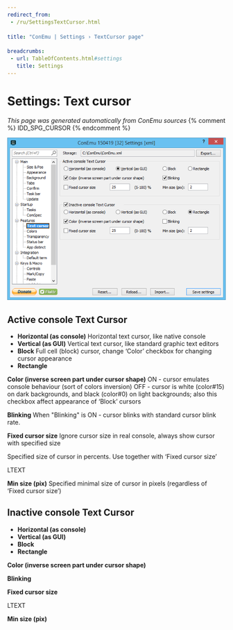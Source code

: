 ```yaml
---
redirect_from:
 - /ru/SettingsTextCursor.html

title: "ConEmu | Settings › TextCursor page"

breadcrumbs:
 - url: TableOfContents.html#settings
   title: Settings
---
```


# Settings: Text cursor

*This page was generated automatically from ConEmu sources*
{% comment %} IDD_SPG_CURSOR {% endcomment %}

![ConEmu Settings: Text cursor](/img/Settings-TextCursor.png)



## Active console Text Cursor




* **Horizontal (as console)** Horizontal text cursor, like native console
* **Vertical (as GUI)** Vertical text cursor, like standard graphic text editors
* **Block** Full cell (block) cursor, change ‘Color’ checkbox for changing cursor appearance
* **Rectangle**


**Color (inverse screen part under cursor shape)** ON - cursor emulates console behaviour (sort of colors inversion) OFF - cursor is white (color#15) on dark backgrounds, and black (color#0) on light backgrounds; also this checkbox affect appearance of ‘Block’ cursors

**Blinking** When "Blinking" is ON - cursor blinks with standard cursor blink rate.

**Fixed cursor size** Ignore cursor size in real console, always show cursor with specified size

Specified size of cursor in percents. Use together with ‘Fixed cursor size’

LTEXT



**Min size (pix)** Specified minimal size of cursor in pixels (regardless of ‘Fixed cursor size’)



## Inactive console Text Cursor




* **Horizontal (as console)**
* **Vertical (as GUI)**
* **Block**
* **Rectangle**


**Color (inverse screen part under cursor shape)** 

**Blinking** 

**Fixed cursor size** 



LTEXT



**Min size (pix)** 



